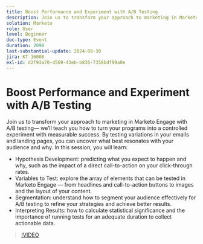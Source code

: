 ```yaml
---
title: Boost Performance and Experiment with A/B Testing
description: Join us to transform your approach to marketing in Marketo Engage with A/B testing— we’ll teach you how to turn your programs into a controlled experiment with measurable success. By testing variations in your emails and landing pages, you can uncover what best resonates with your audience and why. In this session, you will learn  Hypothesis Development predicting what you expect to happen and why, such as the impact of a direct call-to-action on your click-through rates. Variables to Test explore the array of elements that can be tested in Marketo Engage — from headlines and call-to-action buttons to images and the layout of your content. Segmentation understand how to segment your audience effectively for A/B testing to refine your strategies and achieve better results.  Interpreting Results how to calculate statistical significance and the importance of running tests for an adequate duration to collect actionable data.
solution: Marketo
role: User
level: Beginner
doc-type: Event
duration: 2098
last-substantial-update: 2024-08-30
jira: KT-16008
exl-id: d2f93a70-d569-43eb-b836-7358bdf99a0e
---
```

# Boost Performance and Experiment with A/B Testing

Join us to transform your approach to marketing in Marketo Engage with A/B testing— we’ll teach you how to turn your programs into a controlled experiment with measurable success. By testing variations in your emails and landing pages, you can uncover what best resonates with your audience and why. In this session, you will learn: 

* Hypothesis Development: predicting what you expect to happen and why, such as the impact of a direct call-to-action on your click-through rates.
* Variables to Test: explore the array of elements that can be tested in Marketo Engage — from headlines and call-to-action buttons to images and the layout of your content.
* Segmentation: understand how to segment your audience effectively for A/B testing to refine your strategies and achieve better results. 
* Interpreting Results: how to calculate statistical significance and the importance of running tests for an adequate duration to collect actionable data.

>[!VIDEO](https://video.tv.adobe.com/v/3432955/?learn=on)
